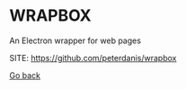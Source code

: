# WRAPBOX
 
 An Electron wrapper for web pages
 
 SITE: https://github.com/peterdanis/wrapbox

 [Go back](https://portable-linux-apps.github.io/apps.html)
